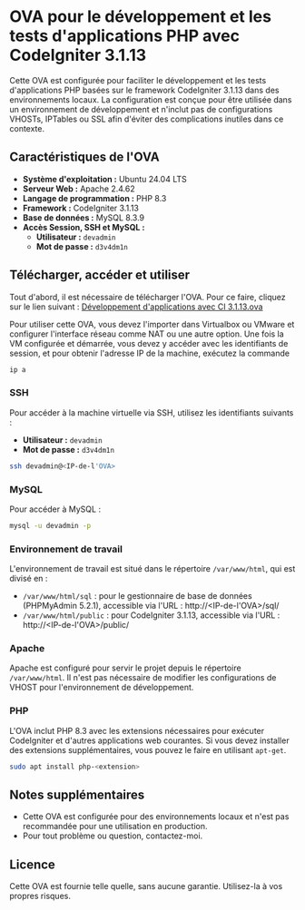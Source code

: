 
# OVA pour le développement et les tests d'applications PHP avec CodeIgniter 3.1.13

Cette OVA est configurée pour faciliter le développement et les tests d'applications PHP basées sur le framework CodeIgniter 3.1.13 dans des environnements locaux. La configuration est conçue pour être utilisée dans un environnement de développement et n'inclut pas de configurations VHOSTs, IPTables ou SSL afin d'éviter des complications inutiles dans ce contexte.

## Caractéristiques de l'OVA

- **Système d'exploitation :** Ubuntu 24.04 LTS
- **Serveur Web :** Apache 2.4.62
- **Langage de programmation :** PHP 8.3
- **Framework :** CodeIgniter 3.1.13
- **Base de données :** MySQL 8.3.9
- **Accès Session, SSH et MySQL :**
  - **Utilisateur :** `devadmin`
  - **Mot de passe :** `d3v4dm1n`

## Télécharger, accéder et utiliser

Tout d'abord, il est nécessaire de télécharger l'OVA. Pour ce faire, cliquez sur le lien suivant :
[Développement d'applications avec CI 3.1.13.ova](https://mega.nz/file/5oJCEYja#M6ICl_uhYz6b5lHPucNpQq7NyWLixTW-Eh0pOLeUcxI)

Pour utiliser cette OVA, vous devez l'importer dans Virtualbox ou VMware et configurer l'interface réseau comme NAT ou une autre option. Une fois la VM configurée et démarrée, vous devez y accéder avec les identifiants de session, et pour obtenir l'adresse IP de la machine, exécutez la commande

```bash
ip a
```

### SSH

Pour accéder à la machine virtuelle via SSH, utilisez les identifiants suivants :

- **Utilisateur :** `devadmin`
- **Mot de passe :** `d3v4dm1n`

```bash
ssh devadmin@<IP-de-l'OVA>
```

### MySQL

Pour accéder à MySQL :

```bash
mysql -u devadmin -p
```

### Environnement de travail

L'environnement de travail est situé dans le répertoire `/var/www/html`, qui est divisé en :

- `/var/www/html/sql` : pour le gestionnaire de base de données (PHPMyAdmin 5.2.1), accessible via l'URL : http://<IP-de-l'OVA>/sql/
- `/var/www/html/public` : pour CodeIgniter 3.1.13, accessible via l'URL : http://<IP-de-l'OVA>/public/

### Apache

Apache est configuré pour servir le projet depuis le répertoire `/var/www/html`. Il n'est pas nécessaire de modifier les configurations de VHOST pour l'environnement de développement.

### PHP

L'OVA inclut PHP 8.3 avec les extensions nécessaires pour exécuter CodeIgniter et d'autres applications web courantes. Si vous devez installer des extensions supplémentaires, vous pouvez le faire en utilisant `apt-get`.

```bash
sudo apt install php-<extension>
```

## Notes supplémentaires

- Cette OVA est configurée pour des environnements locaux et n'est pas recommandée pour une utilisation en production.
- Pour tout problème ou question, contactez-moi.

## Licence

Cette OVA est fournie telle quelle, sans aucune garantie. Utilisez-la à vos propres risques.
